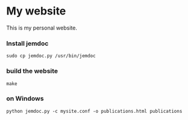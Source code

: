 # My website

This is my personal website.


### Install jemdoc
```
sudo cp jemdoc.py /usr/bin/jemdoc
```

### build the website

```
make
```

### on Windows
```
python jemdoc.py -c mysite.conf -o publications.html publications
```

